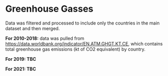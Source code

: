 # Greenhouse Gasses
Data was filtered and processed to include only the countries in the main dataset and then merged.

**For 2010-2018:** data was pulled from https://data.worldbank.org/indicator/EN.ATM.GHGT.KT.CE, which contains total greenhouse gas emissions (kt of CO2 equivalent) by country.

**For 2019: TBC**

**For 2021: TBC**
